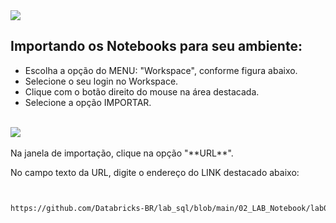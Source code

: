 
<img src="https://raw.githubusercontent.com/Databricks-BR/dw/main/images/header.png">


## Importando os Notebooks para seu ambiente:

* Escolha a opção do MENU:  "Workspace", conforme figura abaixo.</br>
* Selecione o seu login no Workspace.</br>
* Clique com o botão direito do mouse na área destacada.</br>
* Selecione a opção IMPORTAR.</br> </br>

<img src="https://raw.githubusercontent.com/Databricks-BR/lab_sql/main/images/lab02_1.png">
</br></br>
Na janela de importação, clique na opção "**URL**".

No campo texto da URL, digite o endereço do LINK destacado abaixo:

``` html


https://github.com/Databricks-BR/lab_sql/blob/main/02_LAB_Notebook/lab02_01_carga_csv.ipynb


```

